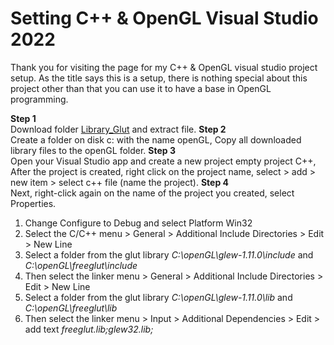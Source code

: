 # Setting C++ & OpenGL Visual Studio 2022
Thank you for visiting the page for my C++ & OpenGL visual studio project setup. As the title says this is a setup, there is nothing special about this project other than that you can use it to have a base in OpenGL programming.

**Step 1**<br/>
Download folder [Library_Glut](https://github.com/achmaddwiprasetyo/3D-Geometri-openGL/tree/main/Library_Glut) and extract file.
**Step 2**<br/>
Create a folder on disk c: with the name openGL, Copy all downloaded library files to the openGL folder.
**Step 3**<br/>
Open your Visual Studio app and create a new project empty project C++, After the project is created, right click on the project name, select > add > new item > select c++ file (name the project).
**Step 4**<br/>
Next, right-click again on the name of the project you created, select Properties.
1. Change Configure to Debug and select Platform Win32
2. Select the C/C++ menu > General > Additional Include Directories > Edit > New Line
3. Select a folder from the glut library *C:\openGL\glew-1.11.0\include* and *C:\openGL\freeglut\include*
4. Then select the linker menu > General > Additional Include Directories > Edit > New Line
5. Select a folder from the glut library *C:\openGL\glew-1.11.0\lib* and *C:\openGL\freeglut\lib*
6. Then select the linker menu > Input > Additional Dependencies > Edit > add text *freeglut.lib;glew32.lib;*
